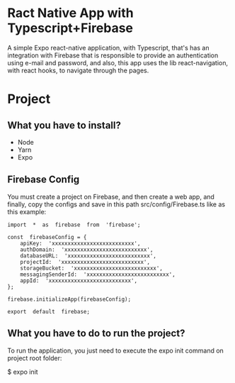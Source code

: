 
# Ract Native App with Typescript+Firebase  
  
A simple Expo react-native application, with Typescript, that's has an integration with Firebase that is responsible to provide an authentication using e-mail and password, and also, this app uses the lib react-navigation, with react hooks, to navigate through the pages.
  
# Project  
  
## What you have to install?  
  
- Node  
- Yarn
- Expo
  
## Firebase Config
You must create a project on Firebase, and then create a web app, and finally, copy the configs and save in this path src/config/Firebase.ts like as this example:

    import  *  as  firebase  from  'firebase';
        
    const  firebaseConfig = {
        apiKey:  'xxxxxxxxxxxxxxxxxxxxxxxxxx',
        authDomain:  'xxxxxxxxxxxxxxxxxxxxxxxxxx',
        databaseURL:  'xxxxxxxxxxxxxxxxxxxxxxxxxx',
        projectId:  'xxxxxxxxxxxxxxxxxxxxxxxxxx',
        storageBucket:  'xxxxxxxxxxxxxxxxxxxxxxxxxx',
        messagingSenderId:  'xxxxxxxxxxxxxxxxxxxxxxxxxx',
        appId:  'xxxxxxxxxxxxxxxxxxxxxxxxxx',
    };
    
    firebase.initializeApp(firebaseConfig);
    
    export  default  firebase;

   

## What you have to do to run the project?  
  
To run the application, you just need to execute the expo init command on project root folder:  
  
 $ expo init
  
